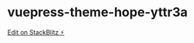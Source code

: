 # vuepress-theme-hope-yttr3a

[Edit on StackBlitz ⚡️](https://stackblitz.com/edit/vuepress-theme-hope-yttr3a)